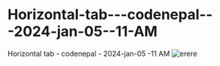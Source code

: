 # Horizontal-tab---codenepal---2024-jan-05--11-AM
Horizontal tab - codenepal - 2024-jan-05 -11 AM
![erere](https://github.com/ravinath93/Horizontal-tab---codenepal---2024-jan-05--11-AM/assets/143611757/1b0e2fee-539d-425a-b34d-99c44487dedc)
